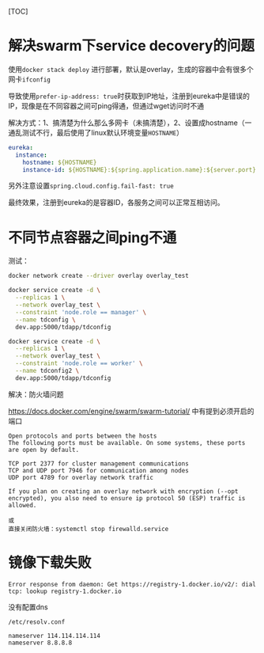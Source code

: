 [TOC]

# 解决swarm下service decovery的问题

使用`docker stack deploy` 进行部署，默认是overlay，生成的容器中会有很多个网卡`ifconfig`

导致使用`prefer-ip-address: true`时获取到IP地址，注册到eureka中是错误的IP，现像是在不同容器之间可ping得通，但通过wget访问时不通

解决方式：1、搞清楚为什么那么多网卡（未搞清楚），2、设置成hostname（一通乱测试不行，最后使用了linux默认环境变量`HOSTNAME`）

```yaml
eureka:
  instance:
    hostname: ${HOSTNAME}
    instance-id: ${HOSTNAME}:${spring.application.name}:${server.port}
```

另外注意设置`spring.cloud.config.fail-fast: true`

最终效果，注册到eureka的是容器ID，各服务之间可以正常互相访问。



# 不同节点容器之间ping不通

测试：

```bash
docker network create --driver overlay overlay_test

docker service create -d \
  --replicas 1 \
  --network overlay_test \
  --constraint 'node.role == manager' \
  --name tdconfig \
  dev.app:5000/tdapp/tdconfig

docker service create -d \
  --replicas 1 \
  --network overlay_test \
  --constraint 'node.role == worker' \
  --name tdconfig2 \
  dev.app:5000/tdapp/tdconfig
```

解决：防火墙问题

https://docs.docker.com/engine/swarm/swarm-tutorial/ 中有提到必须开启的端口

```
Open protocols and ports between the hosts
The following ports must be available. On some systems, these ports are open by default.

TCP port 2377 for cluster management communications
TCP and UDP port 7946 for communication among nodes
UDP port 4789 for overlay network traffic

If you plan on creating an overlay network with encryption (--opt encrypted), you also need to ensure ip protocol 50 (ESP) traffic is allowed.

或
直接关闭防火墙：systemctl stop firewalld.service
```

# 镜像下载失败

```
Error response from daemon: Get https://registry-1.docker.io/v2/: dial tcp: lookup registry-1.docker.io
```

没有配置dns

`/etc/resolv.conf`

```
nameserver 114.114.114.114
nameserver 8.8.8.8
```

